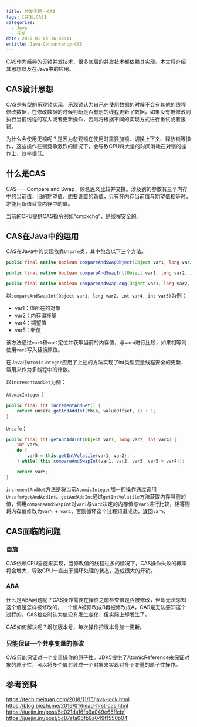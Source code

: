 ```yaml
---
title: 并发专题——CAS
tags: [并发,CAS]
categories:
  - Java
  - 并发
date: 2020-01-03 16:38:11
entitle: Java-Concurrency-CAS
---
```


CAS作为经典的无锁并发技术，很多底层的并发技术都依赖其实现。本文将介绍其思想以及在Java中的应用。

<!--more-->

## CAS设计思想

CAS是典型的乐观锁实现，乐观锁认为自己在使用数据的时候不会有其他的线程修改数据，在修改数据的时候判断是否有别的线程更新了数据，如果没有被修改则执行当前线程的写入或者更新操作，否则将根据不同的实现方式进行重试或者报错。

为什么会使用无锁呢？是因为悲观锁在使用时需要加锁、切换上下文、释放锁等操作，这些操作在锁竞争激烈的情况下，会导致CPU将大量的时间消耗在对锁的操作上，效率很低。

## 什么是CAS

CAS——Compare and Swap，顾名思义比较并交换。涉及到的参数有三个内存中的当前值，旧的期望值，想要设置的新值，只有在内存当前值与期望值相等时，才能用新值替换内存中的值。

当前的CPU提供CAS指令例如“cmpxchg”，是线程安全的。

## CAS在Java中的运用

CAS在Java中的实现依靠`Unsafe`类，其中包含以下三个方法。

```java
public final native boolean compareAndSwapObject(Object var1, long var2, Object var4, Object var5);

public final native boolean compareAndSwapInt(Object var1, long var2, int var4, int var5);

public final native boolean compareAndSwapLong(Object var1, long var2, long var4, long var6);
```

以`compareAndSwapInt(Object var1, long var2, int var4, int var5)`为例：

* var1：值所在的对象
* var2：内存偏移量
* var4：期望值
* var5：新值

该方法通过`var1`和`var2`定位并获取当前的内存值，与`var4`进行比较，如果相等则使用`var5`写入替换原值。

在Java中`AtomicInteger`应用了上述的方法实现了int类型变量线程安全的更新，常用来作为多线程中的计数。

以`incrementAndGet`为例：

`AtomicInteger`：
```java
public final int incrementAndGet() {
    return unsafe.getAndAddInt(this, valueOffset, 1) + 1;
}
```

`Unsafe`：
```java
public final int getAndAddInt(Object var1, long var2, int var4) {
    int var5;
    do {
        var5 = this.getIntVolatile(var1, var2);
    } while(!this.compareAndSwapInt(var1, var2, var5, var5 + var4));

    return var5;
}
```

`incrementAndGet`方法是将当前`AtomicInteger`加一的操作通过调用`Unsafe#getAndAddInt`。`getAndAddInt`通过`getIntVolatile`方法获取内存当前的值，调用`compareAndSwapInt`对`var1`与`var2`决定的内存值与`var5`进行比较，相等则将内存值修改为`var5 + var4`，否则循环这个过程知道成功，返回`var5`。


## CAS面临的问题

### 自旋

CAS依赖CPU自旋来实现，当修改值的线程过多的情况下，CAS操作失败的概率将会增大，导致CPU一直出于循环处理的状态，造成很大的开销。

### ABA

什么是ABA问题呢？CAS操作需要在操作之前检查值是否被修改，但却无法感知这个值是怎样被修改的，一个值A被修改成B再被修改成A，CAS是无法感知这个过程的，CAS检查时认为值没有发生变化，但实际上却发生了。

CAS如何解决呢？增加版本号，每次操作把版本号加一更新。

### 只能保证一个共享变量的修改

CAS只能保证对一个变量操作的原子性。JDK5提供了AtomicReference来保证对象的原子性，可以将多个值封装成一个对象来实现对多个变量的原子性操作。

## 参考资料
<https://tech.meituan.com/2018/11/15/java-lock.html>
<https://blog.biezhi.me/2019/01/head-first-cas.html>
<https://juejin.im/post/5c021da16fb9a049e65ffcbf>
<https://juejin.im/post/5c87afa06fb9a049f1550b04>
